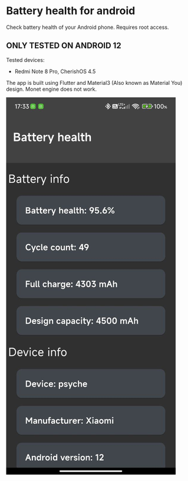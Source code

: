 # Battery health for android

 Check battery health of your Android phone. Requires root access.

## ONLY TESTED ON ANDROID 12

Tested devices:

- Redmi Note 8 Pro, CherishOS 4.5 

The app is built using Flutter and Material3 (Also known as Material You) design. Monet engine does not work. 

![Current state of app](screenshots/screenshot.jpg)
